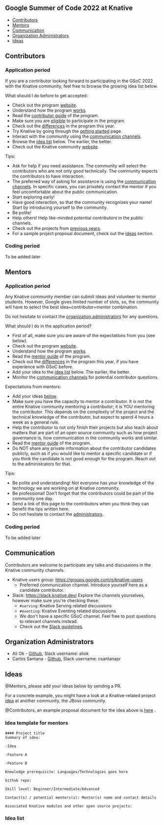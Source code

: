 ## Google Summer of Code 2022 at Knative

- [Contributors](#contributors)
- [Mentors](#mentors)
- [Communication](#communication)
- [Organization Administrators](#organization-administrators)
- [Ideas](#ideas)

## Contributors

### Application period

If you are a contributor looking forward to participating in the GSoC 2022 with the Knative community, feel free to
browse the growing idea list below.

What should I do before to get accepted:

* Check out the program [website](https://summerofcode.withgoogle.com/).
* Understand how the program [works](https://summerofcode.withgoogle.com/how-it-works).
* Read the [contributor guide](https://google.github.io/gsocguides/student/) of the program.
* Make sure you are [eligible](https://summerofcode.withgoogle.com/terms/contributor) to participate in the program.
* Check out the [differences](https://opensource.googleblog.com/2021/11/expanding-google-summer-of-code-in-2022.html)
  in the program this year.
* Try Knative by going through the [getting started](https://knative.dev/docs/getting-started/) page.
* Interact with the community using the [communication channels](#communication).
* Browse the [idea list](#idea-list) below. The earlier, the better.
* Check out the Knative community [website](https://knative.dev/docs/community/).

Tips:

* Ask for help if you need assistance. The community will select the contributors who are not only good technically.
  The community expects the contributors to have interaction.
* The preferred way of asking for assistance is using the [communication channels](#communication). In specific cases,
  you can privately contact the mentor if you feel uncomfortable about the public communication.
* Start exploring early!
* Have good interaction, so that the community recognizes your name! Start by introducing yourself to the community.
* Be polite!
* Help others! Help like-minded potential contributors in the public channels.
* Check out the projects from [previous years](https://summerofcode.withgoogle.com/archive).
* For a sample project proposal document, check out the [ideas](#idea-list) section.

### Coding period

To be added later

## Mentors

### Application period

Any Knative community member can submit ideas and volunteer to mentor students. However, Google gives limited number of
slots, so, the community will have to select the best idea+contributor+mentor combination.

Do not hesitate to contact the [organization administrators](#organization-administrators) for any questions.

What should I do in the application period?

* First of all, make sure you are aware of the expectations from you (see below).
* Check out the program [website](https://summerofcode.withgoogle.com/).
* Understand how the program [works](https://summerofcode.withgoogle.com/how-it-works).
* Read the [mentor guide](https://google.github.io/gsocguides/mentor/) of the program.
* Check out the [differences](https://opensource.googleblog.com/2021/11/expanding-google-summer-of-code-in-2022.html)
  in the program this year, if you have experience with GSoC before.
* Add your idea to the [idea list](#idea-list) below. The earlier, the better.
* Monitor the [communication channels](#communication) for potential contributor questions.

Expectations from mentors:

* Add your ideas [below](#idea-list).
* Make sure you have the capacity to mentor a contributor. It is not the entire Knative community mentoring a
  contributor; it is YOU mentoring the contributor. This depends on the complexity of the project and the technical
  knowledge of the contributor, but expect to spend 4 hours a week as a general rule.
* Help the contributor to not only finish their projects but also teach about matters that are part of an open source
  community such as how project governance is, how communication in the community works and similar.
* Read the [mentor guide](https://google.github.io/gsocguides/mentor/) of the program.
* Do NOT share any private information about the contributor candidates publicly, such as if you would like to mentor a
  specific candidate or if you think the candidate is not good enough for the program. Reach out to the administrators for
  that.

Tips:

* Be polite and understanding! Not everyone has your knowledge of the technology we are working on at Knative community.
* Be professional! Don't forget that the contributors could be part of the community one day.
* Send a link of this page to the contributors when you think they can benefit the tips written here.
* Do not hesitate to contact the [administrators](#organization-administrators).

### Coding period

To be added later

## Communication

Contributors are welcome to participate any talks and discussions in the Knative community channels.

* Knative users group: https://groups.google.com/g/knative-users
    * Preferred communication channel. Introduce yourself here as a candidate contributor.
* Slack: https://slack.knative.dev/ Explore the channels yourselves, however make sure you're checking these:
    * `#serving`: Knative Serving related discussions
    * `#eventing`: Knative Eventing related discussions
    * We don't have a specific GSoC channel. Feel free to post questions to relevant channels instead.
    * Check out the [Slack guidelines](https://github.com/knative/community/blob/main/SLACK-GUIDELINES.md).

## Organization Administrators

* Ali Ok - [Github](https://github.com/aliok), Slack username: aliok
* Carlos Santana - [Github](https://github.com/csantanapr), Slack username: csantanapr

## Ideas

@Mentors, please add your ideas below by sending a PR.

For a concrete example, you might have a look at a Knative-related project
[idea](https://docs.jboss.org/display/GSOC/Google+Summer+of+Code+2020+ideas#GoogleSummerofCode2020ideas-Knative-AlternativeKnativeBrokerImplementationbasedonApacheKafka)
at another community, the JBoss community.

@Contributors, an example proposal document for the idea above
is [here](https://docs.jboss.org/download/attachments/81428506/Sample%20GSoC%20proposal%20document.pdf?version=1&modificationDate=1615452853000&api=v2)
.

### Idea template for mentors

```
#### Project title
Summary of idea:

-Idea

-Feature A

-Feature B

Knowledge prerequisite: Languages/Technologies goes here

Github repo:

Skill level: Beginner/Intermediate/Advanced

Contact(s) / potential mentors(s): Mentor(s) name and contact details

Associated Knative modules and other open source projects:
```

### Idea list


